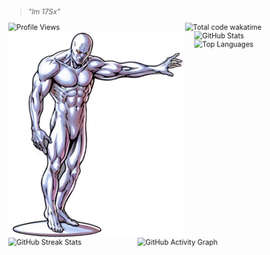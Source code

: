 > _"Im 17Sx"_

<div align="left">
  <img src="https://komarev.com/ghpvc/?username=17Sx&style=for-the-badge&color=4F46E5" alt="Profile Views" />
  <img align="right" src="https://wakatime.com/badge/user/ba4a277b-c7f5-427c-ad83-1dd336249fe8.svg" alt="Total code wakatime"/>
</div>

<img src="silver_surfer.png" alt="Silver Surfer" width="350" align="left" style="margin-right: 20px;"/>

<img src="https://github-readme-stats.vercel.app/api?username=17Sx&show_icons=true&theme=dark&hide_border=true&bg_color=0D1117&title_color=4F46E5&text_color=FFFFFF&icon_color=4F46E5&include_all_commits=true&count_private=true" alt="GitHub Stats"/>

<img src="https://github-readme-stats.vercel.app/api/top-langs/?username=17Sx&layout=compact&theme=dark&hide_border=true&bg_color=0D1117&title_color=4F46E5&text_color=FFFFFF&langs_count=8" alt="Top Languages"/>

<img src="https://github-readme-streak-stats.herokuapp.com/?user=17Sx&theme=dark&hide_border=true&background=0D1117&stroke=4F46E5&ring=4F46E5&fire=4F46E5&currStreakNum=4F46E5&sideNums=FFFFFF&currStreakLabel=4F46E5&sideLabels=FFFFFF&dates=FFFFFF" alt="GitHub Streak Stats" align="left" width="49%"/>

<img src="https://github-readme-activity-graph.vercel.app/graph?username=17Sx&theme=dark&hide_border=true&bg_color=0D1117&color=4F46E5&line=4F46E5&point=FFFFFF" alt="GitHub Activity Graph" align="right" width="49%"/>

<div style="clear: both;"></div>

</div>
